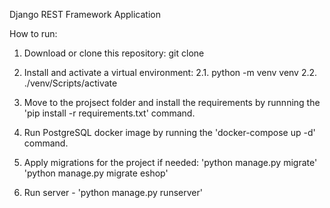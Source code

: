 Django REST Framework Application

How to run:

1. Download or clone this repository: git clone

2. Install and activate a virtual environment: 
2.1. python -m venv venv 
2.2. ./venv/Scripts/activate

3. Move to the projsect folder and install the requirements by runnning the 'pip install -r requirements.txt' command.

4. Run PostgreSQL docker image by running the 'docker-compose up -d' command.

5. Apply migrations for the project if needed: 
'python manage.py migrate'
'python manage.py migrate eshop'

6. Run server - 'python manage.py runserver'